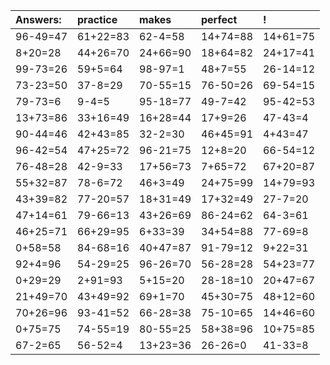 | Answers: | practice | makes | perfect | ! |
| :--- | :--- | :--- | :--- | :--- |
| 96-49=47 | 61+22=83 | 62-4=58 | 14+74=88 | 14+61=75 | 
| 8+20=28 | 44+26=70 | 24+66=90 | 18+64=82 | 24+17=41 | 
| 99-73=26 | 59+5=64 | 98-97=1 | 48+7=55 | 26-14=12 | 
| 73-23=50 | 37-8=29 | 70-55=15 | 76-50=26 | 69-54=15 | 
| 79-73=6 | 9-4=5 | 95-18=77 | 49-7=42 | 95-42=53 | 
| 13+73=86 | 33+16=49 | 16+28=44 | 17+9=26 | 47-43=4 | 
| 90-44=46 | 42+43=85 | 32-2=30 | 46+45=91 | 4+43=47 | 
| 96-42=54 | 47+25=72 | 96-21=75 | 12+8=20 | 66-54=12 | 
| 76-48=28 | 42-9=33 | 17+56=73 | 7+65=72 | 67+20=87 | 
| 55+32=87 | 78-6=72 | 46+3=49 | 24+75=99 | 14+79=93 | 
| 43+39=82 | 77-20=57 | 18+31=49 | 17+32=49 | 27-7=20 | 
| 47+14=61 | 79-66=13 | 43+26=69 | 86-24=62 | 64-3=61 | 
| 46+25=71 | 66+29=95 | 6+33=39 | 34+54=88 | 77-69=8 | 
| 0+58=58 | 84-68=16 | 40+47=87 | 91-79=12 | 9+22=31 | 
| 92+4=96 | 54-29=25 | 96-26=70 | 56-28=28 | 54+23=77 | 
| 0+29=29 | 2+91=93 | 5+15=20 | 28-18=10 | 20+47=67 | 
| 21+49=70 | 43+49=92 | 69+1=70 | 45+30=75 | 48+12=60 | 
| 70+26=96 | 93-41=52 | 66-28=38 | 75-10=65 | 14+46=60 | 
| 0+75=75 | 74-55=19 | 80-55=25 | 58+38=96 | 10+75=85 | 
| 67-2=65 | 56-52=4 | 13+23=36 | 26-26=0 | 41-33=8 | 
